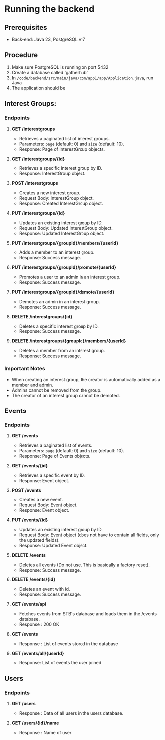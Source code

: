 # Running the backend

## Prerequisites
- Back-end: Java 23, PostgreSQL v17
## Procedure
1. Make sure PostgreSQL is running on port 5432
2. Create a database called 'gatherhub'
3. In `/code/backend/src/main/java/com/app1/app/Application.java`, run Java
4. The application should be 

## Interest Groups:
### Endpoints
1. **GET /interestgroups**
    - Retrieves a paginated list of interest groups.
    - Parameters: `page` (default: 0) and `size` (default: 10).
    - Response: Page of InterestGroup objects.

2. **GET /interestgroups/{id}**
    - Retrieves a specific interest group by ID.
    - Response: InterestGroup object.

3. **POST /interestgroups**
    - Creates a new interest group.
    - Request Body: InterestGroup object.
    - Response: Created InterestGroup object.

4. **PUT /interestgroups/{id}**
    - Updates an existing interest group by ID.
    - Request Body: Updated InterestGroup object.
    - Response: Updated InterestGroup object.

5. **PUT /interestgroups/{groupId}/members/{userId}**
    - Adds a member to an interest group.
    - Response: Success message.

6. **PUT /interestgroups/{groupId}/promote/{userId}**
    - Promotes a user to an admin in an interest group.
    - Response: Success message.

7. **PUT /interestgroups/{groupId}/demote/{userId}**
    - Demotes an admin in an interest group.
    - Response: Success message.

8. **DELETE /interestgroups/{id}**
    - Deletes a specific interest group by ID.
    - Response: Success message.

9. **DELETE /interestgroups/{groupId}/members/{userId}**
    - Deletes a member from an interest group.
    - Response: Success message.

### Important Notes
- When creating an interest group, the creator is automatically added as a member and admin.
- Admins cannot be removed from the group.
- The creator of an interest group cannot be demoted.

## Events
### Endpoints
1. **GET /events**
    - Retrieves a paginated list of events.
    - Parameters: `page` (default: 0) and `size` (default: 10).
    - Response: Page of Events objects.
2. **GET /events/{id}**
    - Retrieves a specific event by ID.
    - Response: Event object.
3. **POST /events**
    - Creates a new event.
    - Request Body: Event object.
    - Response: Event object.
4. **PUT /events/{id}**
    - Updates an existing interest group by ID.
    - Request Body: Event object (does not have to contain all fields, only the updated fields).
    - Response: Updated Event object.
5. **DELETE /events**
    - Deletes all events (Do not use. This is basically a factory reset).
    - Response: Success message.
6. **DELETE /events/{id}**
    - Deletes an event with id.
    - Response: Success message. 

7. **GET /events/api**
    - Fetches events from STB's database and loads them in the /events database.
    - Response : 200 OK

8. **GET /events**
    - Response : List of events stored in the database

9. **GET /events/all/{userId}**
    - Response: List of events the user joined

## Users
### Endpoints
1. **GET /users**
    - Response : Data of all users in the users database.

2. **GET /users/{id}/name**
    - Response : Name of user
